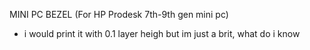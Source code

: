 MINI PC BEZEL (For HP Prodesk 7th-9th gen mini pc)
- i would print it with 0.1 layer heigh but im just a brit, what do i know

